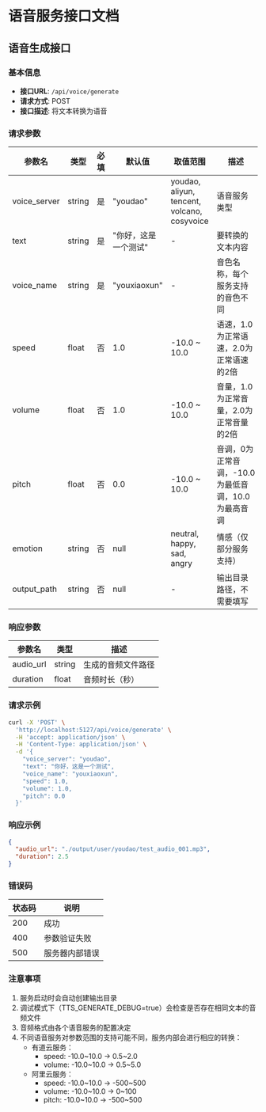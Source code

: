 # 语音服务接口文档

## 语音生成接口

### 基本信息

- **接口URL**: `/api/voice/generate`
- **请求方式**: POST
- **接口描述**: 将文本转换为语音


### 请求参数

| 参数名 | 类型 | 必填 | 默认值 | 取值范围 | 描述 |
|--------|------|------|---------|----------|------|
| voice_server | string | 是 | "youdao" | youdao, aliyun, tencent, volcano, cosyvoice | 语音服务类型 |
| text | string | 是 | "你好，这是一个测试" | - | 要转换的文本内容 |
| voice_name | string | 是 | "youxiaoxun" | - | 音色名称，每个服务支持的音色不同 |
| speed | float | 否 | 1.0 | -10.0 ~ 10.0 | 语速，1.0为正常语速，2.0为正常语速的2倍 |
| volume | float | 否 | 1.0 | -10.0 ~ 10.0 | 音量，1.0为正常音量，2.0为正常音量的2倍 |
| pitch | float | 否 | 0.0 | -10.0 ~ 10.0 | 音调，0为正常音调，-10.0为最低音调，10.0为最高音调 |
| emotion | string | 否 | null | neutral, happy, sad, angry | 情感（仅部分服务支持） |
| output_path | string | 否 | null | - | 输出目录路径，不需要填写 |

### 响应参数

| 参数名 | 类型 | 描述 |
|--------|------|------|
| audio_url | string | 生成的音频文件路径 |
| duration | float | 音频时长（秒） |

### 请求示例

```bash
curl -X 'POST' \
  'http://localhost:5127/api/voice/generate' \
  -H 'accept: application/json' \
  -H 'Content-Type: application/json' \
  -d '{
    "voice_server": "youdao",
    "text": "你好，这是一个测试",
    "voice_name": "youxiaoxun",
    "speed": 1.0,
    "volume": 1.0,
    "pitch": 0.0
  }'
```

### 响应示例

```json
{
  "audio_url": "./output/user/youdao/test_audio_001.mp3",
  "duration": 2.5
}
```

### 错误码

| 状态码 | 说明 |
|--------|------|
| 200 | 成功 |
| 400 | 参数验证失败 |
| 500 | 服务器内部错误 |

### 注意事项

1. 服务启动时会自动创建输出目录
2. 调试模式下（TTS_GENERATE_DEBUG=true）会检查是否存在相同文本的音频文件
3. 音频格式由各个语音服务的配置决定
4. 不同语音服务对参数范围的支持可能不同，服务内部会进行相应的转换：
   - 有道云服务：
     * speed: -10.0~10.0 -> 0.5~2.0
     * volume: -10.0~10.0 -> 0.5~5.0
   - 阿里云服务：
     * speed: -10.0~10.0 -> -500~500
     * volume: -10.0~10.0 -> 0~100
     * pitch: -10.0~10.0 -> -500~500


